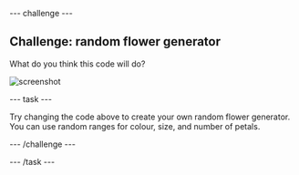 
--- challenge ---

## Challenge: random flower generator

What do you think this code will do?

![screenshot](images/flower-random-code.png)  

--- task ---

Try changing the code above to create your own random flower generator. You can use random ranges for colour, size, and number of petals. 

--- /challenge ---

 
 

--- /task ---
